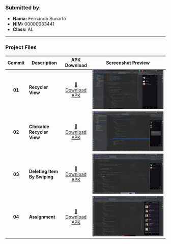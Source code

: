 ### Submitted by:
* **Nama:** Fernando Sunarto
* **NIM:** 00000083441
* **Class:** AL
---

### Project Files
| Commit | Description | APK Download | Screenshot Preview |
| :---: |-----------------------------|:---:|:---:|
| **01** | **Recycler View** | [📱 Download APK](APK/Commit1_Recycler_View.apk) | ![Recycler View](SS/Commit1_Recycler_View.png) |
| **02** | **Clickable Recycler View** | [📱 Download APK](APK/Commit2_Recycler_Clickable.apk) | ![Clickable Recycler View](SS/Commit2_Recycler_Clickable.png) |
| **03** | **Deleting Item By Swiping** | [📱 Download APK](APK/Commit3_Deleting_Item_By_Swiping.apk) | ![Deleting Item By Swiping](SS/Commit3_Deleting_Item_By_Swiping.png) |
| **04** | **Assignment** | [📱 Download APK](APK/Commit4_Assignment.apk) | ![Assignment](SS/Commit4_Assignment.png) |